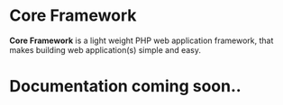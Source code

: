 Core Framework
================
**Core Framework** is a light weight PHP web application framework, that makes building web application(s) simple and easy.



# Documentation coming soon..